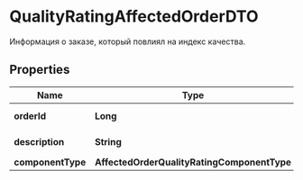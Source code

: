 

# QualityRatingAffectedOrderDTO

Информация о заказе, который повлиял на индекс качества.

## Properties

Name | Type | Description | Notes
------------ | ------------- | ------------- | -------------
**orderId** | **Long** | Идентификатор заказа. | 
**description** | **String** | Описание проблемы. | 
**componentType** | **AffectedOrderQualityRatingComponentType** |  | 



